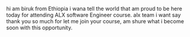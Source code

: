 hi am biruk from Ethiopia
i wana tell the world that am proud to be here today for attending ALX software Engineer course. alx team i want say thank you so much for let me join your course, am shure what i become soon with this opportunity.
